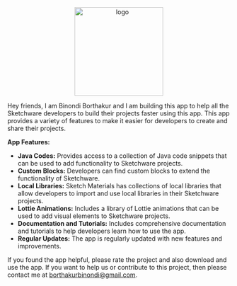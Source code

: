 <div align="center">
  <img src="https://github.com/Binondi/Sketch-Materials/assets/141143315/3bf21293-f6b4-43a6-98a6-6d4e4f1876b8" alt="logo" width="200"/>
</div>



Hey friends, I am Binondi Borthakur and I am building this app to help all the Sketchware developers to build their projects faster using this app. This app provides a variety of features to make it easier for developers to create and share their projects.

**App Features:**

* **Java Codes:** Provides access to a collection of Java code snippets that can be used to add functionality to Sketchware projects.
* **Custom Blocks:** Developers can find custom blocks to extend the functionality of Sketchware.
* **Local Libraries:** Sketch Materials has collections of local libraries that allow developers to import and use local libraries in their Sketchware projects.
* **Lottie Animations:** Includes a library of Lottie animations that can be used to add visual elements to Sketchware projects.
* **Documentation and Tutorials:** Includes comprehensive documentation and tutorials to help developers learn how to use the app.
* **Regular Updates:** The app is regularly updated with new features and improvements.

If you found the app helpful, please rate the project and also download and use the app. If you want to help us or contribute to this project, then please contact me at borthakurbinondi@gmail.com.
